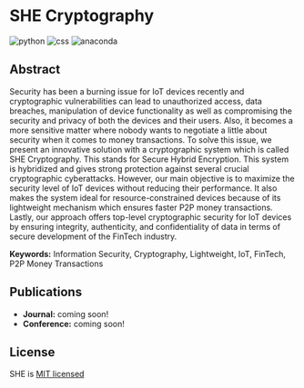 # SHE Cryptography

![python](https://img.shields.io/badge/Python-3.11.4-FDB515?style=for-the-badges&logo=Python) ![css](https://img.shields.io/badge/CSS-3.0.0-15d1fd?style=for-the-badges&logo=CSS) ![anaconda](https://img.shields.io/badge/Anaconda-2.4.3-00B27$?style=for-the-badges&logo=Anaconda)

## Abstract
Security has been a burning issue for IoT devices recently and cryptographic vulnerabilities can lead to unauthorized access, data breaches, manipulation of device functionality as well as compromising the security and privacy of both the devices and their users. Also, it becomes a more sensitive matter where nobody wants to negotiate a little about security when it comes to money transactions. To solve this issue, we present an innovative solution with a cryptographic system which is called SHE Cryptography. This stands for Secure Hybrid Encryption. This system is hybridized and gives strong protection against several crucial cryptographic cyberattacks. However, our main objective is to maximize the security level of IoT devices without reducing their performance. It also makes the system ideal for resource-constrained devices because of its lightweight mechanism which ensures faster P2P money transactions. Lastly, our approach offers top-level cryptographic security for IoT devices by ensuring integrity, authenticity, and confidentiality of data in terms of secure development of the FinTech industry.

**Keywords:** Information Security, Cryptography, Lightweight, IoT, FinTech, P2P Money Transactions

## Publications
* **Journal:** coming soon!
* **Conference:** coming soon!

## License

SHE is [MIT licensed](https://github.com/hack4tahsin/shecry/blob/main/LICENSE)
